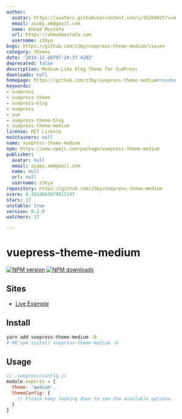 ```yaml
---
author:
  avatar: https://avatars.githubusercontent.com/u/36268825?v=4
  email: zoaby.am@gmail.com
  name: Ahmad Mostafa
  url: https://ahmadmostafa.com
  username: z3bya
bugs: https://github.com/z3by/vuepress-theme-medium/issues
category: themes
date: '2019-12-26T07:24:37.420Z'
deprecated: false
description: Medium-Like blog theme for VuePress
downloads: null
homepage: https://github.com/z3by/vuepress-theme-medium#readme
keywords:
- vuepress
- vuepress-theme
- vuepress-blog
- vuepress
- vue
- vuepress-theme-blog
- vuepress-theme-medium
license: MIT License
maintainers: null
name: vuepress-theme-medium
npm: https://www.npmjs.com/package/vuepress-theme-medium
publisher:
  avatar: null
  email: zoaby.am@gmail.com
  name: null
  url: null
  username: z3bya
repository: https://github.com/z3by/vuepress-theme-medium
score: 0.3914663679912197
stars: 17
unstable: true
version: 0.1.0
watchers: 17

---
```


# vuepress-theme-medium

[![NPM version](https://badgen.net/npm/v/vuepress-theme-medium)](https://npmjs.com/package/vuepress-theme-medium) [![NPM downloads](https://badgen.net/npm/dt/vuepress-theme-medium)](https://npmjs.com/package/vuepress-theme-medium)

## Sites

- [Live Example](https://vuepress-theme-medium.z3by.com/)

## Install

```bash
yarn add vuepress-theme-medium -D
# OR npm install vuepress-theme-medium -D
```

## Usage

```js
// .vuepress/config.js
module.exports = {
  theme: 'medium',
  themeConfig: {
    // Please keep looking down to see the available options.
  }
}
```

